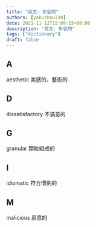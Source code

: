 ```yaml
---
title: "英文: 形容詞"
authors: [yakushou730]
date: 2021-11-12T15:09:15+08:00
description: "英文: 形容詞"
tags: ["dictionary"]
draft: false
---
```

## A
aesthetic 美感的，藝術的

## D
dissatisfactory 不滿意的

## G
granular 顆粒組成的

## I
idiomatic 符合慣例的

## M
malicious 惡意的
